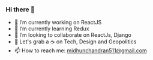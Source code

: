 ### Hi there 👋
<!--
**m6un/m6un** is a ✨ _special_ ✨ repository because its `README.md` (this file) appears on your GitHub profile.

Here are some ideas to get you started:-->

- 🔭 I’m currently working on ReactJS
- 🌱 I’m currently learning Redux
- 👯 I’m looking to collaborate on ReactJs, Django
- 💬 Let's grab a ☕ on Tech, Design and Geopolitics
- 📫 How to reach me: midhunchandran511@gmail.com
